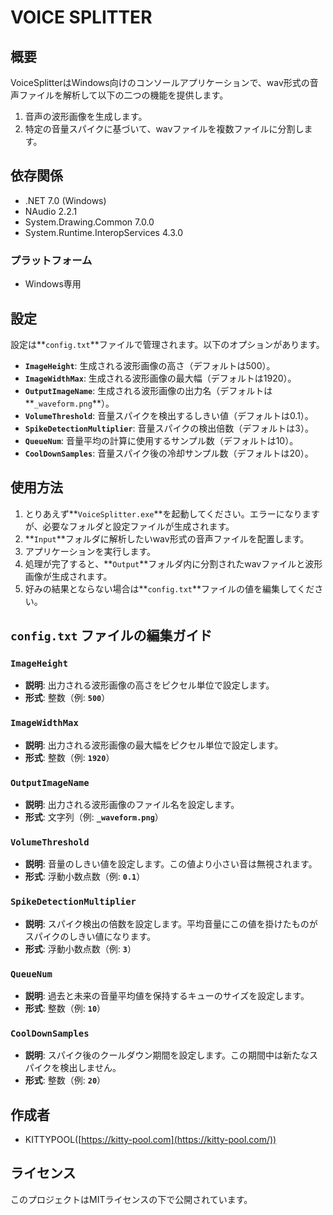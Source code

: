 # VOICE SPLITTER

## **概要**

VoiceSplitterはWindows向けのコンソールアプリケーションで、wav形式の音声ファイルを解析して以下の二つの機能を提供します。

1. 音声の波形画像を生成します。
2. 特定の音量スパイクに基づいて、wavファイルを複数ファイルに分割します。

## 依存関係

- .NET 7.0 (Windows)
- NAudio 2.2.1
- System.Drawing.Common 7.0.0
- System.Runtime.InteropServices 4.3.0

### プラットフォーム

- Windows専用

## **設定**

設定は**`config.txt`**ファイルで管理されます。以下のオプションがあります。

- **`ImageHeight`**: 生成される波形画像の高さ（デフォルトは500）。
- **`ImageWidthMax`**: 生成される波形画像の最大幅（デフォルトは1920）。
- **`OutputImageName`**: 生成される波形画像の出力名（デフォルトは**`_waveform.png`**）。
- **`VolumeThreshold`**: 音量スパイクを検出するしきい値（デフォルトは0.1）。
- **`SpikeDetectionMultiplier`**: 音量スパイクの検出倍数（デフォルトは3）。
- **`QueueNum`**: 音量平均の計算に使用するサンプル数（デフォルトは10）。
- **`CoolDownSamples`**: 音量スパイク後の冷却サンプル数（デフォルトは20）。

## **使用方法**

1. とりあえず**`VoiceSplitter.exe`**を起動してください。エラーになりますが、必要なフォルダと設定ファイルが生成されます。
1. **`Input`**フォルダに解析したいwav形式の音声ファイルを配置します。
1. アプリケーションを実行します。
1. 処理が完了すると、**`Output`**フォルダ内に分割されたwavファイルと波形画像が生成されます。
1. 好みの結果とならない場合は**`config.txt`**ファイルの値を編集してください。

## **`config.txt` ファイルの編集ガイド**

### **`ImageHeight`**

- **説明**: 出力される波形画像の高さをピクセル単位で設定します。
- **形式**: 整数（例: **`500`**）

### **`ImageWidthMax`**

- **説明**: 出力される波形画像の最大幅をピクセル単位で設定します。
- **形式**: 整数（例: **`1920`**）

### **`OutputImageName`**

- **説明**: 出力される波形画像のファイル名を設定します。
- **形式**: 文字列（例: **`_waveform.png`**）

### **`VolumeThreshold`**

- **説明**: 音量のしきい値を設定します。この値より小さい音は無視されます。
- **形式**: 浮動小数点数（例: **`0.1`**）

### **`SpikeDetectionMultiplier`**

- **説明**: スパイク検出の倍数を設定します。平均音量にこの値を掛けたものがスパイクのしきい値になります。
- **形式**: 浮動小数点数（例: **`3`**）

### **`QueueNum`**

- **説明**: 過去と未来の音量平均値を保持するキューのサイズを設定します。
- **形式**: 整数（例: **`10`**）

### **`CoolDownSamples`**

- **説明**: スパイク後のクールダウン期間を設定します。この期間中は新たなスパイクを検出しません。
- **形式**: 整数（例: **`20`**）

## **作成者**

- KITTYPOOL([https://kitty-pool.com](https://kitty-pool.com/))

## **ライセンス**

このプロジェクトはMITライセンスの下で公開されています。
